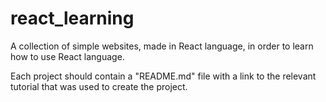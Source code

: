 # react_learning
A collection of simple websites, made in React language, in order to learn how to use React language.

Each project should contain a "README.md" file with a link to the relevant tutorial that was used to create the project. 
